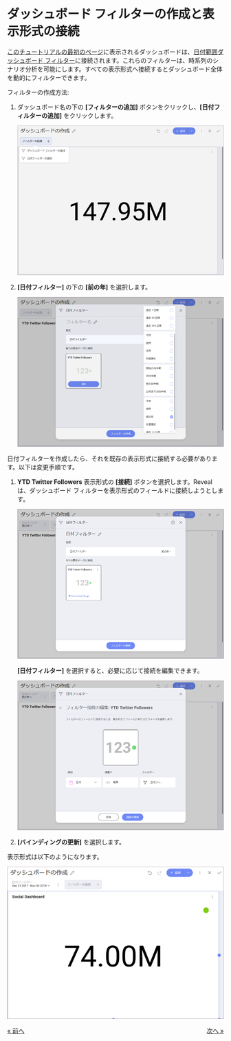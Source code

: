 # ダッシュボード フィルターの作成と表示形式の接続

[このチュートリアルの最初のページ](getting-started.md)に表示されるダッシュボードは、[日付範囲ダッシュボード フィルター](~/jp/filters/date-range-filter.md)に接続されます。これらのフィルターは、時系列のシナリオ分析を可能にします。すべての表示形式へ接続するとダッシュボード全体を動的にフィルターできます。

フィルターの作成方法:

1.  ダッシュボード名の下の **[フィルターの追加]** ボタンをクリックし、**[日付フィルターの追加]** をクリックします。

    <img src="images/AddDateFilterDashboard_All.png" alt="AddDateFilterDashboard\_All" class="responsive-img"/>



2.  **[日付フィルター]** の下の **[前の年]** を選択します。

    <img src="images/AddLastYearFilter_All.png" alt="AddLastYearFilter\_All" class="responsive-img"/>

日付フィルターを作成したら、それを既存の表示形式に接続する必要があります。以下は変更手順です。

1.  **YTD Twitter Followers** 表示形式の **[接続]** ボタンを選択します。Reveal は、ダッシュボード フィルターを表示形式のフィールドに接続しようとします。

    <img src="images/SocialDateFilterConnected_All.png" alt="SocialDateFilterConnected\_All" class="responsive-img"/>

    **[日付フィルター]** を選択すると、必要に応じて接続を編集できます。

    <img src="images/EditFilterConnection_All.png" alt="EditFilterConnection\_All" class="responsive-img"/>



2.  **[バインディングの更新]** を選択します。

表示形式は以下のようになります。

<img src="images/SocialDateFilterConnectedFirstVisualization_All.png" alt="SocialDateFilterConnectedFirstVisualization\_All" class="responsive-img"/>

<style>
.previous {
    text-align: left
}

.next {
    float: right
}

</style>

<a href="selecting-data-visualization.md" class="previous">&laquo; 前へ</a>
<a href="applying-theme.md" class="next">次へ &raquo;</a>
